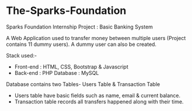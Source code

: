 # The-Sparks-Foundation
Sparks Foundation Internship Project : Basic Banking System

A Web Application used to transfer money between multiple users (Project contains 11 dummy users). A dummy user can also be created.

Stack used:-
- Front-end : HTML, CSS, Bootstrap & Javascript 
- Back-end : PHP Database : MySQL

Database contains two Tables- Users Table & Transaction Table

- Users table have basic fields such as name, email & current balance.
- Transaction table records all transfers happened along with their time.


